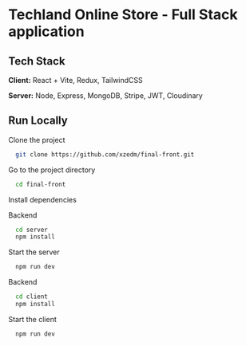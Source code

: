 
# Techland Online Store - Full Stack application





## Tech Stack

**Client:** React + Vite, Redux, TailwindCSS

**Server:** Node, Express, MongoDB, Stripe, JWT, Cloudinary


## Run Locally

Clone the project

```bash
  git clone https://github.com/xzedm/final-front.git
```

Go to the project directory

```bash
  cd final-front
```

Install dependencies

Backend
```bash
  cd server
  npm install
```

Start the server

```bash
  npm run dev
```

Backend
```bash
  cd client
  npm install
```

Start the client

```bash
  npm run dev
```

